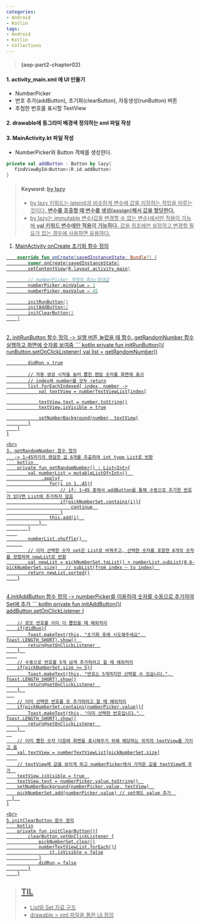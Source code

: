 ```yaml
---  
categories:
- Android
- Kotlin
tags:
- Android
- Kotlin
- Collections
---  
```

> <h4>(aop-part2-chapter02)

#### 1. activity_main.xml 에 UI 만들기
- NumberPicker
- 번호 추가(addButton), 초기화(clearButton), 자동생성(runButton) 버튼
- 추첨한 번호를 표시할 TextView

#### 2. drawable에 동그라미 배경색 정의하는 xml 파일 작성

#### 3. MainActivity.kt 파일 작성
- NumberPicker와 Button 객체를 생성한다.
 ``` kotlin  
private val addButton : Button by lazy{
	findViewById<Button>(R.id.addButton)  
}
 ``` 
> #### Keyword: <u>by lazy
> - by lazy 키워드는 lateinit과 비슷하게 변수에 값을 지정하는 작업을 미루는 것이다. **변수를 호출할 때 변수를 생성(assign)해서 값을 할당한다.**
> - by lazy는 immutable 변수(값을 변경할 수 없는 변수)에서만 적용이 가능해 **val 키워드 변수에만 적용이 가능하다.** 값을 최초에만 설정하고 변경할 필요가 없는 경우에 사용하면 유용하다.

1. MainActivity onCreate 초기화 함수 정의
``` kotlin
    override fun onCreate(savedInstanceState: Bundle?) {
        super.onCreate(savedInstanceState)
        setContentView(R.layout.activity_main)

        // numberPicker 객체의 최소/최대값
        numberPicker.minValue = 1
        numberPicker.maxValue = 45

        initRunButton()
        initAddButton()
        initClearButton()
    }
```
<br>
2. initRunButton 함수 정의
    -> 실행 버튼 눌렀을 때 함수. getRandomNumber 함수 실행하고 화면에 숫자를 보여줌
``` kotlin
    private fun initRunButton(){
        runButton.setOnClickListener{
            val list = getRandomNumber()

            didRun = true

            // 자동 생성 시작을 눌러 뽑힌 랜덤 숫자를 화면에 표시
            // index와 number를 모두 return
            list.forEachIndexed{ index, number ->
                val textView = numberTextViewList[index]

                textView.text = number.toString()
                textView.isVisible = true

                setNumberBackground(number, textView)
            }
        }
    }
```
<br>
3. getRandomNumber 함수 정의
   -> 1~45까지의 랜덤한 값 6개를 추출하여 int type List로 반환
``` kotlin  
    private fun getRandomNumber() : List<Int>{
        val numberList = mutableListOf<Int>()  
             .apply{ 
                for(i in 1..45){
                    // if: 1~45 중에서 addButton을 통해 수동으로 추가한 번호가 있다면 List에 추가하지 않음
                    if(pickNumberSet.contains(i)){
                        continue  
                    }
                this.add(i)  
            }  
        }
    
        numberList.shuffle()  
      
        // 이미 선택한 숫자 set은 List로 바꿔주고, 선택한 숫자를 포함한 6개의 숫자를 정렬하여 newList로 반환
        val newList = pickNumberSet.toList() + numberList.subList(0,6-pickNumberSet.size)   // subList(from index ~ to index)  
        return newList.sorted()
    }
```
<br>
4.initAddButton 함수 정의
   -> numberPicker를 이용하여 숫자를 수동으로 추가하여 Set에 추가
``` kotlin  
    private fun initAddButton(){  
        addButton.setOnClickListener {  
        
        // 로또 번호를 이미 다 뽑았을 때 예외처리
        if(didRun){
            Toast.makeText(this, "초기화 후에 시도해주세요", Toast.LENGTH_SHORT).show()  
            return@setOnClickListener  
        }  
        
        // 수동으로 번호를 5개 넘게 추가하려고 할 때 예외처리
        if(pickNumberSet.size >= 5){
            Toast.makeText(this, "번호는 5개까지만 선택할 수 있습니다.", Toast.LENGTH_SHORT).show()
            return@setOnClickListener  
        }  
       
        // 이미 선택한 번호를 또 추가하려고 할 때 예외처리
        if(pickNumberSet.contains(numberPicker.value)){
            Toast.makeText(this, "이미 선택한 번호입니다.", Toast.LENGTH_SHORT).show()
            return@setOnClickListener  
        }  
      
        // 이미 뽑힌 숫자 다음에 화면을 표시해주기 위해 해당하는 위치의 textView를 가지고 옴
        val textView = numberTextViewList[pickNumberSet.size]
        
        // textView에 값을 보이게 하고 numberPicker에서 가져온 값을 textView에 추가  
        textView.isVisible = true  
        textView.text = numberPicker.value.toString()  
        setNumberBackground(numberPicker.value, textView)  
        pickNumberSet.add(numberPicker.value) // set에도 value 추가  
      }  
    }
```
<br>
5.initClearButton 함수 정의
``` kotlin
    private fun initClearButton(){
        clearButton.setOnClickListener {
            pickNumberSet.clear()
            numberTextViewList.forEach(){
                it.isVisible = false
            }
            didRun = false
        }
    }
```

> ## TIL
>  - List와 Set 자료 구조
>  - drawable > xml 파일을 통한 UI 정의